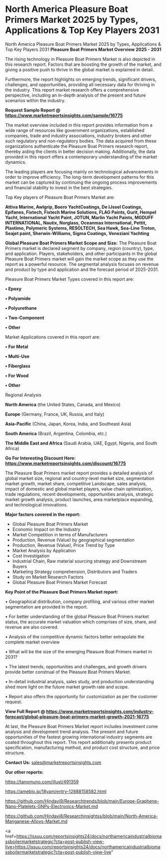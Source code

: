 # North America Pleasure Boat Primers Market 2025 by Types, Applications & Top Key Players 2031
North America Pleasure Boat Primers Market 2025 by Types, Applications & Top Key Players 2031
<Strong> Pleasure Boat Primers Market Overview 2025 - 2031</strong>

The rising technology in Pleasure Boat Primers Market is also depicted in this research report. Factors that are boosting the growth of the market, and giving a positive push to thrive in the global market is explained in detail.

Furthermore, the report highlights on emerging trends, significant drivers, challenges, and opportunities, providing all necessary data for thriving in the industry. This report market research offers a comprehensive perspective, including an in-depth analysis of the present and future scenarios within the industry.

<strong>Request Sample Report @ <a href=https://www.marketreportsinsights.com/sample/16775>https://www.marketreportsinsights.com/sample/16775</a></strong>

The market overview included in this report provides information from a wide range of resources like government organizations, established companies, trade and industry associations, industry brokers and other such regulatory and non-regulatory bodies. The data acquired from these organizations authenticate the Pleasure Boat Primers research report, thereby aiding the clients in better decision making. Additionally, the data provided in this report offers a contemporary understanding of the market dynamics.

The leading players are focusing mainly on technological advancements in order to improve efficiency. The long-term development patterns for this market can be captured by continuing the ongoing process improvements and financial stability to invest in the best strategies.

Top Key players of Pleasure Boat Primers Market are:

<strong>Attiva Marine, Awlgrip, Boero YachtCoatings, De IJssel Coatings, Epifanes, Fixtech, Fixtech Marine Solutions, FLAG Paints, Gurit, Hempel Yacht, International Yacht Paint, JOTUN, Marlin Yacht Paints, MGDUFF INTERNATIONAL, Nautix, Norglass, Oceanmax International, Pettit, Plastimo, Polymeric Systems, RESOLTECH, Sea Hawk, Sea-Line Troton, Seajet paint, Sherwin-Williams, Sigma Coatings, Veneziani Yachting</strong>

<strong><b>Global Pleasure Boat Primers Market Scope and Size:</b></strong>
The Pleasure Boat Primers market is declared segment by company, region (country), type, and application. Players, stakeholders, and other participants in the global Pleasure Boat Primers market will gain the market scope as they use the report as a powerful resource. The segmental analysis focuses on revenue and product by type and application and the forecast period of 2025-2031.

Pleasure Boat Primers Market Types covered in this report are:

<strong>• Epoxy

• Polyamide

• Polyurethane

• Two-Component

• Other</strong>

Market Applications covered in this report are:

<strong>• For Metal

• Multi-Use

• Fiberglass

• For Wood

• Other</strong> 

Regional Analysis

<strong>North America</strong> (the United States, Canada, and Mexico)

<strong>Europe</strong> (Germany, France, UK, Russia, and Italy)

<strong>Asia-Pacific</strong> (China, Japan, Korea, India, and Southeast Asia)

<strong>South America</strong> (Brazil, Argentina, Colombia, etc.)

<strong>The Middle East and Africa</strong> (Saudi Arabia, UAE, Egypt, Nigeria, and South Africa)

<strong>Go For Interesting Discount Here: <a href=https://www.marketreportsinsights.com/discount/16775>https://www.marketreportsinsights.com/discount/16775</a></strong>

The Pleasure Boat Primers market report provides a detailed analysis of global market size, regional and country-level market size, segmentation market growth, market share, competitive Landscape, sales analysis, impact of domestic and global market players, value chain optimization, trade regulations, recent developments, opportunities analysis, strategic market growth analysis, product launches, area marketplace expanding, and technological innovations.

<strong><b>Major factors covered in the report:</b></strong>
<ul>
  <li>Global Pleasure Boat Primers Market </li>
  <li>Economic Impact on the Industry</li>
  <li>Market Competition in terms of Manufacturers</li>
  <li>Production, Revenue (Value) by geographical segmentation</li>
  <li>Production, Revenue (Value), Price Trend by Type</li>
  <li>Market Analysis by Application</li>
  <li>Cost Investigation</li>
  <li>Industrial Chain, Raw material sourcing strategy and Downstream Buyers</li>
  <li>Marketing Strategy comprehension, Distributors and Traders</li>
  <li>Study on Market Research Factors</li>
  <li>Global Pleasure Boat Primers Market Forecast</li>
</ul>

<strong><b>Key Point of the Pleasure Boat Primers Market report:</b></strong>

• Geographical distribution, company profiling, and various other market segmentation are provided in the report.

• For better understanding of the global Pleasure Boat Primers market status, the accurate market valuation which comprises of size, share, and revenue are also covered.

• Analysis of the competitive dynamic factors better extrapolate the complete market overview

• What will be the size of the emerging Pleasure Boat Primers market in 2031?

• The latest trends, opportunities and challenges, and growth drivers provide better construal of the Pleasure Boat Primers Market.

• In-detail industrial analysis, sales study, and production understanding shed more light on the future market growth rate and scope.

• Report also offers the opportunity for customization as per the customer request.

<strong><b>View Full Report @ <a href=https://www.marketreportsinsights.com/industry-forecast/global-pleasure-boat-primers-market-growth-2021-16775>https://www.marketreportsinsights.com/industry-forecast/global-pleasure-boat-primers-market-growth-2021-16775</a></b></strong>


At last, the Pleasure Boat Primers Market report includes investment come analysis and development trend analysis. The present and future opportunities of the fastest growing international industry segments are coated throughout this report. This report additionally presents product specification, manufacturing method, and product cost structure, and price structure.

<strong>Contact Us:</strong>
sales@marketreportsinsights.com

<strong>Our other reports:</strong>

<a href=https://tanomuno.com/illust/491359>https://tanomuno.com/illust/491359</a>

<a href=https://ameblo.jp/18yam/entry-12888158582.html>https://ameblo.jp/18yam/entry-12888158582.html</a>

<a href=https://github.com/Hindavi9/Researchtrends/blob/main/Europe-Graphene-Nano-Platelets-GNPs-Electronics-Market.md>https://github.com/Hindavi9/Researchtrends/blob/main/Europe-Graphene-Nano-Platelets-GNPs-Electronics-Market.md</a>

<a href=https://github.com/Hindavi8/Researchinsightss/blob/main/North-America-Manganese-Alloys-Market.md>https://github.com/Hindavi8/Researchinsightss/blob/main/North-America-Manganese-Alloys-Market.md</a>

<a href=https://issuu.com/reportsinsights24/docs/northamericaindustrialbiomassboilermarketstrategic?cta=post-publish-view-live>https://issuu.com/reportsinsights24/docs/northamericaindustrialbiomassboilermarketstrategic?cta=post-publish-view-live</a>"
